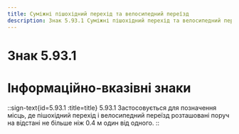```yaml
---
title: Суміжні пішохідний перехід та велосипедний переїзд
description: Знак 5.93.1 Суміжні пішохідний перехід та велосипедний переїзд
---
```

# Знак 5.93.1
# Інформаційно-вказівні знаки
::sign-text{id=5.93.1 :title=title}
5.93.1 Застосовується для позначення місць, де пішохідний перехід і велосипедний переїзд розташовані поруч на відстані не більше ніж 0.4 м один від одного.
::